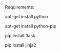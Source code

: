 Requirements:

apt-get install python

apt-get install python-pip

pip install flask

pip install jinja2
